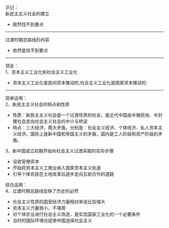 识记：  
新民主主义社会的建立  
* 居然找不到要点
***
过渡时期总路线的内容
* 依然是找不到要点

***
领会：  
1、资本主义工业化和社会主义工业化
* 资本主义工业化是民间资本推动的,社会主义工业化是国家资本推动的.
***
简单运用：  
2、新民主主义社会的特点和性质
* 性质：新民主主义社会是一个过渡性质的社会，是近代中国由半殖民地、半封建社会走向社会主义社会的中介与桥梁
* 特点：三大经济，两大矛盾，分别是：社会主义经济、个体经济、私人资本主义经济，国际上是新中国和帝国主义的矛盾，国内是工人阶级和资产阶级的矛盾。

3、新中国成立初期开始向社会主义过渡采取的实际步骤
* 没收官僚资本
* 开始将资本主义工商业纳入国家资本主义轨道
* 引导个体农民在土地改革后逐步走向互助合作的道路

综合运用：  
4、过渡时期总路线反映了历史的必然
* 社会主义性质的国营经济力量相对来说比较强大
* 资本主义力量弱小，不堪用
* 对个体农业进行社会主义改造，是实现国家工业化的一个必要条件
* 当时的国际环境也促使中国选择社会主义  